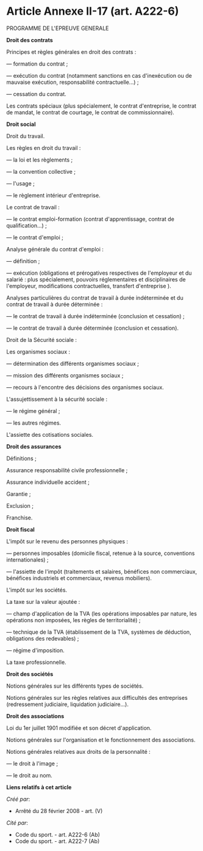 # Article Annexe II-17 (art. A222-6)

PROGRAMME DE L'EPREUVE GENERALE

**Droit des contrats**

Principes et règles générales en droit des contrats :

― formation du contrat ;

― exécution du contrat (notamment sanctions en cas d'inexécution ou de mauvaise exécution, responsabilité contractuelle...) ;

― cessation du contrat.

Les contrats spéciaux (plus spécialement, le contrat d'entreprise, le contrat de mandat, le contrat de courtage, le contrat
de commissionnaire).

**Droit social**

Droit du travail.

Les règles en droit du travail :

― la loi et les règlements ;

― la convention collective ;

― l'usage ;

― le règlement intérieur d'entreprise.

Le contrat de travail :

― le contrat emploi-formation (contrat d'apprentissage, contrat de qualification...) ;

― le contrat d'emploi ;

Analyse générale du contrat d'emploi :

― définition ;

― exécution (obligations et prérogatives respectives de l'employeur et du salarié : plus spécialement, pouvoirs
réglementaires et disciplinaires de l'employeur, modifications contractuelles, transfert d'entreprise ).

Analyses particulières du contrat de travail à durée indéterminée et du contrat de travail à durée déterminée :

― le contrat de travail à durée indéterminée (conclusion et cessation) ;

― le contrat de travail à durée déterminée (conclusion et cessation).

Droit de la Sécurité sociale :

Les organismes sociaux :

― détermination des différents organismes sociaux ;

― mission des différents organismes sociaux ;

― recours à l'encontre des décisions des organismes sociaux.

L'assujettissement à la sécurité sociale :

― le régime général ;

― les autres régimes.

L'assiette des cotisations sociales.

**Droit des assurances**

Définitions ;

Assurance responsabilité civile professionnelle ;

Assurance individuelle accident ;

Garantie ;

Exclusion ;

Franchise.

**Droit fiscal**

L'impôt sur le revenu des personnes physiques :

― personnes imposables (domicile fiscal, retenue à la source, conventions internationales) ;

― l'assiette de l'impôt (traitements et salaires, bénéfices non commerciaux, bénéfices industriels et commerciaux, revenus
mobiliers).

L'impôt sur les sociétés.

La taxe sur la valeur ajoutée :

― champ d'application de la TVA (les opérations imposables par nature, les opérations non imposées, les règles de
territorialité) ;

― technique de la TVA (établissement de la TVA, systèmes de déduction, obligations des redevables) ;

― régime d'imposition.

La taxe professionnelle.

**Droit des sociétés**

Notions générales sur les différents types de sociétés.

Notions générales sur les règles relatives aux difficultés des entreprises (redressement judiciaire, liquidation
judiciaire...).

**Droit des associations**

Loi du 1er juillet 1901 modifiée et son décret d'application.

Notions générales sur l'organisation et le fonctionnement des associations.

Notions générales relatives aux droits de la personnalité :

― le droit à l'image ;

― le droit au nom.

**Liens relatifs à cet article**

_Créé par_:

  - Arrêté du 28 février 2008 - art. (V)

_Cité par_:

  - Code du sport. - art. A222-6 (Ab)
  - Code du sport. - art. A222-7 (Ab)
